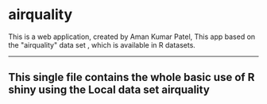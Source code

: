 # airquality
This is a web application, created by Aman Kumar Patel, This app based on the "airquality" data set , which is available in R datasets.

<hr>

## This single file contains the whole basic use of R shiny using the Local data set airquality
